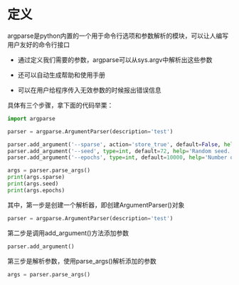 # 定义

argparse是python内置的一个用于命令行选项和参数解析的模块，可以让人编写用户友好的命令行接口

- 通过定义我们需要的参数，argparse可以从sys.argv中解析出这些参数

- 还可以自动生成帮助和使用手册

- 可以在用户给程序传入无效参数的时候报出错误信息



具体有三个步骤，拿下面的代码举栗：

```python
import argparse

parser = argparse.ArgumentParser(description='test')

parser.add_argument('--sparse', action='store_true', default=False, help='GAT with sparse version or not.')
parser.add_argument('--seed', type=int, default=72, help='Random seed.')
parser.add_argument('--epochs', type=int, default=10000, help='Number of epochs to train.')

args = parser.parse_args()
print(args.sparse)
print(args.seed)
print(args.epochs)
```

其中，第一步是创建一个解析器，即创建ArgumentParser()对象

```python 
parser = argparse.ArgumentParser(description='test')
```

第二步是调用add_argument()方法添加参数

```python
parser.add_argument()
```

第三步是解析参数，使用parse_args()解析添加的参数

```python
args = parser.parse_args()
```
